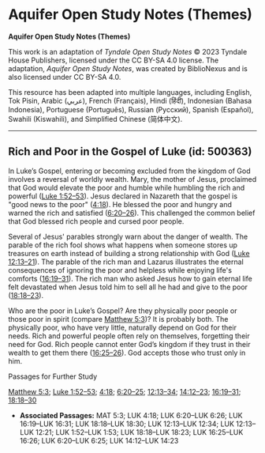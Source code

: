 # Aquifer Open Study Notes (Themes)

**Aquifer Open Study Notes (Themes)**

This work is an adaptation of *Tyndale Open Study Notes* © 2023 Tyndale House Publishers, licensed under the CC BY\-SA 4\.0 license. The adaptation, *Aquifer Open Study Notes*, was created by BiblioNexus and is also licensed under CC BY\-SA 4\.0\.

This resource has been adapted into multiple languages, including English, Tok Pisin, Arabic (عربي), French (Français), Hindi (हिंदी), Indonesian (Bahasa Indonesia), Portuguese (Português), Russian (Русский), Spanish (Español), Swahili (Kiswahili), and Simplified Chinese (简体中文).



--------------------------------

## Rich and Poor in the Gospel of Luke (id: 500363)

In Luke’s Gospel, entering or becoming excluded from the kingdom of God involves a reversal of worldly wealth. Mary, the mother of Jesus, proclaimed that God would elevate the poor and humble while humbling the rich and powerful ([Luke 1:52–53](https://ref.ly/Luke1:52-Luke1:53)). Jesus declared in Nazareth that the gospel is "good news to the poor" ([4:18](https://ref.ly/Luke4:18)). He blessed the poor and hungry and warned the rich and satisfied ([6:20–26](https://ref.ly/Luke6:20-Luke6:26)). This challenged the common belief that God blessed rich people and cursed poor people.

Several of Jesus' parables strongly warn about the danger of wealth. The parable of the rich fool shows what happens when someone stores up treasures on earth instead of building a strong relationship with God ([Luke 12:13–21](https://ref.ly/Luke12:13-Luke12:21)). The parable of the rich man and Lazarus illustrates the eternal consequences of ignoring the poor and helpless while enjoying life's comforts ([16:19–31](https://ref.ly/Luke16:19-Luke16:31)). The rich man who asked Jesus how to gain eternal life felt devastated when Jesus told him to sell all he had and give to the poor ([18:18–23](https://ref.ly/Luke18:18-Luke18:23)).

Who are the poor in Luke’s Gospel? Are they physically poor people or those poor in spirit (compare [Matthew 5:3](https://ref.ly/Matt5:3))? It is probably both. The physically poor, who have very little, naturally depend on God for their needs. Rich and powerful people often rely on themselves, forgetting their need for God. Rich people cannot enter God’s kingdom if they trust in their wealth to get them there ([16:25–26](https://ref.ly/Luke16:25-Luke16:26)). God accepts those who trust only in him.

Passages for Further Study

[Matthew 5:3](https://ref.ly/Matt5:3); [Luke 1:52–53](https://ref.ly/Luke1:52-Luke1:53); [4:18](https://ref.ly/Luke4:18); [6:20–25](https://ref.ly/Luke6:20-Luke6:25); [12:13–34](https://ref.ly/Luke12:13-Luke12:34); [14:12–23](https://ref.ly/Luke14:12-Luke14:23); [16:19–31](https://ref.ly/Luke16:19-Luke16:31); [18:18–30](https://ref.ly/Luke18:18-Luke18:30)

* **Associated Passages:** MAT 5:3; LUK 4:18; LUK 6:20–LUK 6:26; LUK 16:19–LUK 16:31; LUK 18:18–LUK 18:30; LUK 12:13–LUK 12:34; LUK 12:13–LUK 12:21; LUK 1:52–LUK 1:53; LUK 18:18–LUK 18:23; LUK 16:25–LUK 16:26; LUK 6:20–LUK 6:25; LUK 14:12–LUK 14:23

